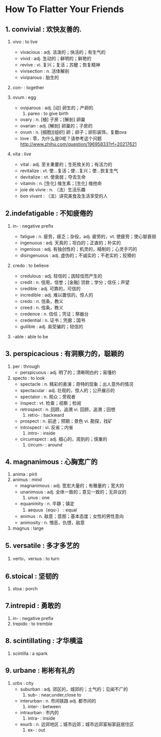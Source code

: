 # How To Flatter Your Friends

## 1. convivial     :   欢快友善的.   

1. vivo         	:               to live 
	- vivacious   	:               adj. 活泼的；快活的；有生气的
	- vivid       	:               adj. 生动的；鲜明的；鲜艳的
	- revive      	:               vi. 复兴；复活；苏醒；恢复精神
	- vivisection  	:               n. 活体解剖
	- viviparous  	:               胎生的
2. con-            	:               together


3. ovum            	: 		egg    
	- oviparous    	: 		adj. [动] 卵生的；产卵的
		1. pareo    :		to give birth    
	- ovary        	: 		n. [植] 子房；[解剖] 卵巢
	- ovarian      	: 		adj. [解剖] 卵巢的；子房的
	- ovum         	: 		n. [细胞][组织] 卵；卵子；卵形装饰，复数ova
    - love 			:  		零，为什么是0呢？请参考这个问题 http://www.zhihu.com/question/19695833?rf=20217621

4. vita             	:       live
	- vital          	:  		adj. 至关重要的；生死攸关的；有活力的
	- revitalize     	: 		vt. 使…复活；使…复兴；使…恢复生气
	- devitalize     	: 		vt. 使衰弱；夺去生命
	- vitamin      		:		n. [生化] 维生素；[生化] 维他命
	- joie de vivre 	:    	n. （法）生活乐趣
	- bon vivant    	:		（法）讲究美食及生活享受的人
     
## 2.indefatigable 		:		不知疲倦的

1. in-          	:	 	negative prefix
	- fatigue   			:  		n. 疲劳，疲乏；杂役，adj. 疲劳的，vt. 使疲劳；使心智衰弱
	- ingenuous    		:     	adj. 天真的；坦白的；正直的；朴实的
	- ingenious   		:		adj. 有独创性的；机灵的，精制的；心灵手巧的
	- disingenuous  		: 		adj. 虚伪的；不诚实的；不老实的；狡猾的

        
2. credo       		:     	to believe
	- credulous   	:    	adj. 轻信的；因轻信而产生的
	- credit        :     	n. 信用，信誉；[金融] 贷款；学分；信任；声望
	- credible      :       adj. 可靠的，可信的
	- incredible    :       adj. 难以置信的，惊人的
	- credo        	:       n. 信条，教义
	- creed        	:       n. 信条，教义
	- credence   	:       n. 信任；凭证；祭器台
	- credential    :      	n. 证书；凭据；国书
	- gullible      :     	adj. 易受骗的；轻信的
3. -able            :   	able to be

## 3. perspicacious :		有洞察力的，聪颖的

1. per              			:   through
	- perspicuous   			:    adj. 明了的；清晰明白的；易懂的
2. specto           			:   to look
	- spectacle    				:	n. 精彩的表演；奇特的现象；出人意外的情况
	- spectacular   			:	adj. 壮观的，惊人的；公开展示的
	- spectator    				:	n. 观众；旁观者
	- inspect       			:  	vt. 检查；视察；检阅
	- retrospect    			:	n. 回顾，追溯  vi. 回顾，追溯；回想
		1. retro-    			:   backward
	- prospect      			: 	n. 前途；预期；景色 vi. 勘探，找矿
	- introspect   				:   vi. 反省；内省
		1. intro-    			:   inside
	- circumspect   			:	adj. 细心的，周到的；慎重的
		1. circum-      		:  	around
     
## 4. magnanimous		:		心胸宽广的
1. anima          	 	:		pirit
2. animus          		: 		mind
	- magnanimous       : 		adj. 宽宏大量的；有雅量的；宽大的
	- unanimous       	:		adj. 全体一致的；意见一致的；无异议的
		1. unus        	:       one 
	- equanimity     	: 		n. 平静；镇定
		1. aequus（equ-）	:   	equal
	- animus       			:      	n. 敌意；意图；基本态度；女性的男性意向
	- animosity    			:      	n. 憎恶，仇恨，敌意
3. magnus     				:    	large


      
      
## 5. versatile 		:	多才多艺的

1. verto，versus    	: 		to turn

## 6.stoical 			:		坚韧的
1. stoa               	:	    porch

## 7.intrepid 			:		勇敢的
1. in-             		:		negative prefix
2. trepido           	:		to tremble

## 8. scintillating 	:		才华横溢

1. scintilla           :  		a spark

## 9. urbane 			:		彬彬有礼的
1. urbs              	:  		city
	- suburban        	: 		adj. 郊区的，城郊的；土气的；见闻不广的
		1. sub-         :       near,under,close to
	- interurban      	:     	n. 市间铁路 adj. 都市间的
		1. inter-     	:       between
	- intraurban   		:  		市内的
		1. intra-   	:       inside
	- exurb       		: 		n. 远郊地区；城市远郊；城市远郊富裕家庭居住区
		1. ex-     		:      	out

